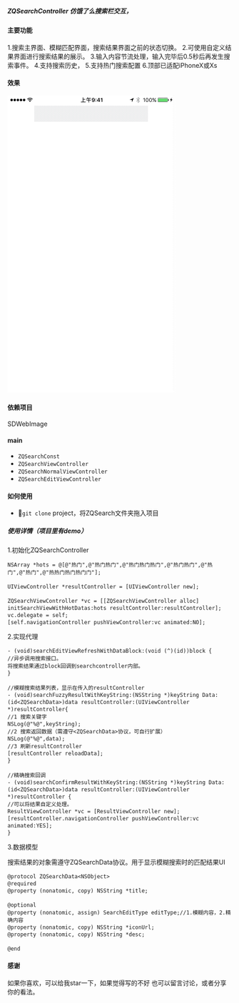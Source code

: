 ##### ZQSearchController 仿饿了么搜索栏交互，

#### 主要功能

1.搜索主界面、模糊匹配界面，搜索结果界面之前的状态切换。
2.可使用自定义结果界面进行搜索结果的展示。
3.输入内容节流处理，输入完毕后0.5秒后再发生搜索事件。
4.支持搜索历史，
5.支持热门搜索配置
6.顶部已适配iPhoneX或Xs

#### 效果
![demo](./demo.gif)

#### 依赖项目
SDWebImage

#### main
+ `ZQSearchConst`
+ `ZQSearchViewController`
+ `ZQSearchNormalViewController`
+ `ZQSearchEditViewController`

#### 如何使用
+ `git clone` project，将ZQSearch文件夹拖入项目

##### 使用详情（项目里有demo）

1.初始化ZQSearchController
```
NSArray *hots = @[@"热门",@"热门热门",@"热门热门热门",@"热门热门",@"热门",@"热门",@"热热门热门热门门"];

UIViewController *resultController = [UIViewController new];

ZQSearchViewController *vc = [[ZQSearchViewController alloc] initSearchViewWithHotDatas:hots resultController:resultController];
vc.delegate = self;
[self.navigationController pushViewController:vc animated:NO];
```
2.实现代理
```
- (void)searchEditViewRefreshWithDataBlock:(void (^)(id))block {
//异步调用搜索接口。
将搜索结果通过block回调到searchcontroller内部。
}

//模糊搜索结果列表，显示在传入的resultController
- (void)searchFuzzyResultWithKeyString:(NSString *)keyString Data:(id<ZQSearchData>)data resultController:(UIViewController *)resultController{
//1 搜索关键字
NSLog(@"%@",keyString);
//2 搜索返回数据（需遵守<ZQSearchData>协议，可自行扩展）
NSLog(@"%@",data);
//3 刷新resultController
[resultController reloadData];
}

//精确搜索回调
- (void)searchConfirmResultWithKeyString:(NSString *)keyString Data:(id<ZQSearchData>)data resultController:(UIViewController *)resultController {
//可以将结果自定义处理。
ResultViewController *vc = [ResultViewController new];
[resultController.navigationController pushViewController:vc animated:YES];
}
```
3.数据模型

搜索结果的对象需遵守ZQSearchData协议。用于显示模糊搜索时的匹配结果UI
```
@protocol ZQSearchData<NSObject>
@required
@property (nonatomic, copy) NSString *title;

@optional
@property (nonatomic, assign) SearchEditType editType;//1.模糊内容，2.精确内容
@property (nonatomic, copy) NSString *iconUrl;
@property (nonatomic, copy) NSString *desc;

@end
```

#### 感谢
如果你喜欢，可以给我star一下，如果觉得写的不好 也可以留言讨论，或者分享你的看法。
